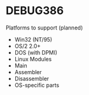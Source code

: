 # DEBUG386
Platforms to support (planned)
* Win32 (NT/95)
* OS/2 2.0+
* DOS (with DPMI)
* Linux
Modules
* Main
* Assembler
* Disassembler
* OS-specific parts
